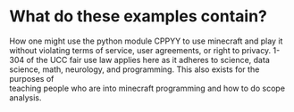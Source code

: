 # What do these examples contain?

How one might use the python module CPPYY to use minecraft and play it without violating terms of service, user agreements, or right to privacy.
1-304 of the UCC fair use law applies here as it adheres to science, data science, math, neurology, and programming. This also exists for the purposes of<br>
 teaching people who are into minecraft programming and how to do scope analysis. 
